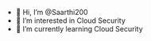 - 👋 Hi, I’m @Saarthi200
- 👀 I’m interested in Cloud Security
- 🌱 I’m currently learning Cloud Security

